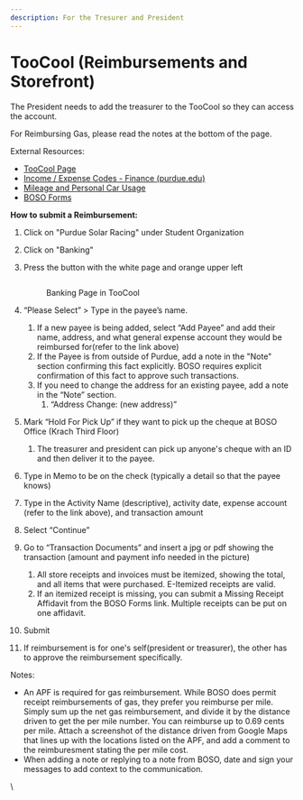 ```yaml
---
description: For the Tresurer and President
---
```


# TooCool (Reimbursements and Storefront)

The President needs to add the treasurer to the TooCool so they can access the account.&#x20;

For Reimbursing Gas, please read the notes at the bottom of the page.

External Resources:&#x20;

* [TooCool Page](https://www.coolfaces.net/COOLPUWL/Individual/ShowIndividualPage.aspx)
* [Income / Expense Codes - Finance (purdue.edu)](https://www.purdue.edu/treasurer/finance/business-management/boso/income-expense-codes/)
* [Mileage and Personal Car Usage](https://www.purdue.edu/procurement/travel/regulations/personal-car-usage.php)
* [BOSO Forms](https://www.purdue.edu/treasurer/finance/business-management/boso/forms/)

**How to submit a Reimbursement:**

1. Click on "Purdue Solar Racing" under Student Organization
2. Click on "Banking"
3.  Press the button with the white page and orange upper left

    <figure><img src="https://lh7-rt.googleusercontent.com/docsz/AD_4nXfxmUKqzkgsDMEQwRwIKoM7XJt-XsWEsYJXXlcI0pVfGqCYifie7GDomMnIlaOWJNUMJ4FqSA6gdjYB4yJHhBmNHdsZV-5syvUHJFje_dOCfR_i6EFdBrhb0bqXaRLMZ0GhbaJ7rnII4BT-uIrCAlicEliA?key=6lZSCt1vMzqLgEZWCn4PkQ" alt=""><figcaption><p>Banking Page in TooCool</p></figcaption></figure>
4. “Please Select” > Type in the payee’s name.
   1. If a new payee is being added, select “Add Payee” and add their name, address, and what general expense account they would be reimbursed for(refer to the link above)
   2. If the Payee is from outside of Purdue, add a note in the "Note" section confirming this fact explicitly. BOSO requires explicit confirmation of this fact to approve such transactions.&#x20;
   3. If you need to change the address for an existing payee, add a note in the “Note” section.
      1. “Address Change: (new address)”
5. &#x20;Mark “Hold For Pick Up” if they want to pick up the cheque at BOSO Office (Krach Third Floor)
   1. The treasurer and president can pick up anyone's cheque with an ID and then deliver it to the payee.&#x20;
6. Type in Memo to be on the check (typically a detail so that the payee knows)
7. Type in the Activity Name (descriptive), activity date, expense account (refer to the link above), and transaction amount
8. Select “Continue”
9. Go to “Transaction Documents” and insert a jpg or pdf showing the transaction (amount and payment info needed in the picture)
   1. All store receipts and invoices must be itemized, showing the total, and all items that were purchased. E-Itemized receipts are valid.
   2. If an itemized receipt is missing, you can submit a Missing Receipt Affidavit from the BOSO Forms link. Multiple receipts can be put on one affidavit.&#x20;
10. Submit
11. If reimbursement is for one's self(president or treasurer), the other has to approve the reimbursement specifically.

Notes:&#x20;

* An APF is required for gas reimbursement. While BOSO does permit receipt reimbursements of gas, they prefer you reimburse per mile. Simply sum up the net gas reimbursement, and divide it by the distance driven to get the per mile number.  You can reimburse up to 0.69 cents per mile. Attach a screenshot of the distance driven from Google Maps that lines up with the locations listed on the APF, and add a comment to the reimburesment stating the per mile cost.&#x20;
* When adding a note or replying to a note from BOSO, date and sign your messages to add context to the communication.&#x20;

\
